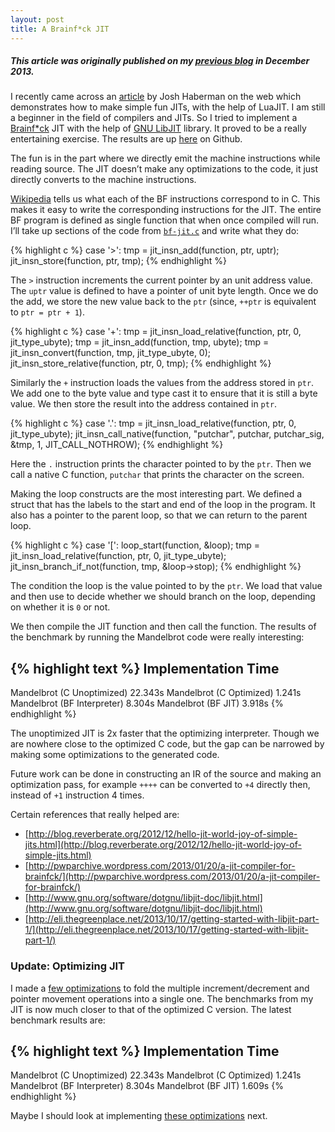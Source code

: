 ```yaml
---
layout: post
title: A Brainf*ck JIT
---
```


##### _This article was originally published on my [previous blog](https://thelimbeck.wordpress.com/2013/12/31/a-brainfck-jit/) in December 2013._

I recently came across an [article](http://blog.reverberate.org/2012/12/hello-jit-world-joy-of-simple-jits.html) by Josh Haberman on the web which demonstrates how to make simple fun JITs, with the help of LuaJIT. I am still a beginner in the field of compilers and JITs. So I tried to implement a [Brainf*ck](http://en.wikipedia.org/wiki/Brainfuck) JIT with the help of [GNU LibJIT](http://www.gnu.org/software/libjit/) library. It proved to be a really entertaining exercise. The results are up [here](https://github.com/sankha93/bf-jit) on Github.

The fun is in the part where we directly emit the machine instructions while reading source. The JIT doesn’t make any optimizations to the code, it just directly converts to the machine instructions.

[Wikipedia](http://en.wikipedia.org/wiki/Brainfuck#Commands) tells us what each of the BF instructions correspond to in C. This makes it easy to write the corresponding instructions for the JIT. The entire BF program is defined as single function that when once compiled will run. I’ll take up sections of the code from [`bf-jit.c`](https://github.com/sankha93/bf-jit/blob/5bd1fe1405eee8b804316b372173b0c6489fbf75/src/bf-jit.c#L47) and write what they do:

{% highlight c %}
case '>':
    tmp = jit_insn_add(function, ptr, uptr);
    jit_insn_store(function, ptr, tmp);
{% endhighlight %}

The `>` instruction increments the current pointer by an unit address value. The `uptr` value is defined to have a pointer of unit byte length. Once we do the add, we store the new value back to the `ptr` (since, `++ptr` is equivalent to `ptr = ptr + 1`).

{% highlight c %}
case '+':
    tmp = jit_insn_load_relative(function, ptr, 0, jit_type_ubyte);
    tmp = jit_insn_add(function, tmp, ubyte);
    tmp = jit_insn_convert(function, tmp, jit_type_ubyte, 0);
    jit_insn_store_relative(function, ptr, 0, tmp);
{% endhighlight %}

Similarly the `+` instruction loads the values from the address stored in `ptr`. We add one to the byte value and type cast it to ensure that it is still a byte value. We then store the result into the address contained in `ptr`.

{% highlight c %}
case '.':
    tmp = jit_insn_load_relative(function, ptr, 0, jit_type_ubyte);
    jit_insn_call_native(function, "putchar", putchar, putchar_sig, &tmp, 1, JIT_CALL_NOTHROW);
{% endhighlight %}

Here the `.` instruction prints the character pointed to by the `ptr`. Then we call a native C function, `putchar` that prints the character on the screen.

Making the loop constructs are the most interesting part. We defined a struct that has the labels to the start and end of the loop in the program. It also has a pointer to the parent loop, so that we can return to the parent loop.

{% highlight c %}
case '[':
    loop_start(function, &loop);
    tmp = jit_insn_load_relative(function, ptr, 0, jit_type_ubyte);
    jit_insn_branch_if_not(function, tmp, &loop->stop);
{% endhighlight %}

The condition the loop is the value pointed to by the `ptr`. We load that value and then use to decide whether we should branch on the loop, depending on whether it is `0` or not.

We then compile the JIT function and then call the function. The results of the benchmark by running the Mandelbrot code were really interesting:

{% highlight text %}
Implementation                      Time
----------------------------------------
Mandelbrot (C Unoptimized)       22.343s
Mandelbrot (C Optimized)          1.241s
Mandelbrot (BF Interpreter)       8.304s
Mandelbrot (BF JIT)               3.918s
{% endhighlight %}

The unoptimized JIT is 2x faster that the optimizing interpreter. Though we are nowhere close to the optimized C code, but the gap can be narrowed by making some optimizations to the generated code.

Future work can be done in constructing an IR of the source and making an optimization pass, for example `++++` can be converted to `+4` directly then, instead of `+1` instruction 4 times.

Certain references that really helped are:

* [http://blog.reverberate.org/2012/12/hello-jit-world-joy-of-simple-jits.html](http://blog.reverberate.org/2012/12/hello-jit-world-joy-of-simple-jits.html)
* [http://pwparchive.wordpress.com/2013/01/20/a-jit-compiler-for-brainfck/](http://pwparchive.wordpress.com/2013/01/20/a-jit-compiler-for-brainfck/)
* [http://www.gnu.org/software/dotgnu/libjit-doc/libjit.html](http://www.gnu.org/software/dotgnu/libjit-doc/libjit.html)
* [http://eli.thegreenplace.net/2013/10/17/getting-started-with-libjit-part-1/](http://eli.thegreenplace.net/2013/10/17/getting-started-with-libjit-part-1/)

### Update: Optimizing JIT

I made a [few optimizations](https://github.com/sankha93/bf-jit/commit/26acc8b07bebf58e17b1674221dd8ebdb6f3049a) to fold the multiple increment/decrement and pointer movement operations into a single one. The benchmarks from my JIT is now much closer to that of the optimized C version. The latest benchmark results are:

{% highlight text %}
Implementation                      Time
----------------------------------------
Mandelbrot (C Unoptimized)       22.343s
Mandelbrot (C Optimized)          1.241s
Mandelbrot (BF Interpreter)       8.304s
Mandelbrot (BF JIT)               1.609s
{% endhighlight %}

Maybe I should look at implementing [these optimizations](http://nayuki.eigenstate.org/page/optimizing-brainfuck-compiler) next.
